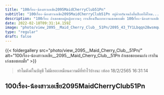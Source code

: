 ```yaml
---
title: "100เรื่อง-น้องสาวเอเชีย2095MaidCherryClub51Pn"
subtitle: "100เรื่อง-น้องสาวเอเชีย2095MaidCherryClub51Pn อยู่ด้วยกันจนถึงสิ้นปีเลยได้ไหม... เงินอะ"
description: "100เรื่อง ถ้าเธอชอบผู้หญิงหวานๆ เราเสี่ยงเป็นเบาหวานเธอชอบมั้ย 100เรื่อง-น้องสาวเอเชีย2095MaidCherryClub51Pn 18/2/2565 16:31:14"
date: 2022-02-18T09:31:14.159Z
image: "photo/view_2095__Maid_Cherry_Club__51Pn/2095_43_TY1Lbqqn28wsmqwlmqmr.jpg"
type: "regular"
draft: false
---
```


{{< foldergallery src="photo/view_2095__Maid_Cherry_Club__51Pn/" alt="100เรื่อง-น้องสาวเอเชีย__2095__Maid_Cherry_Club__51Pn ถ้าเธอชอบคนเก่ง เรากินเก่งเธอชอบมั้ย" >}}


> ทำไมตังค์ในบัญชี ไม่มีเยอะเหมือนความดีที่ทำไว้บ้างนะ เห้ออ 18/2/2565 16:31:14

## 100เรื่อง-น้องสาวเอเชีย2095MaidCherryClub51Pn
